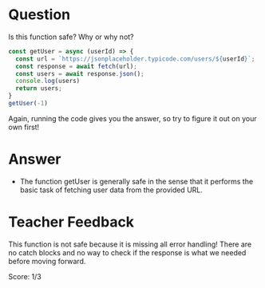 # Question

Is this function safe? Why or why not?

```js
const getUser = async (userId) => {
  const url = `https://jsonplaceholder.typicode.com/users/${userId}`;
  const response = await fetch(url);
  const users = await response.json();
  console.log(users)
  return users;
}
getUser(-1)
```

Again, running the code gives you the answer, so try to figure it out on your own first!

# Answer
- The function getUser is generally safe in the sense that it performs the basic task of fetching user data from the provided URL. 

# Teacher Feedback

This function is not safe because it is missing all error handling! There are no catch blocks and no way to check if the response is what we needed before moving forward. 

Score: 1/3